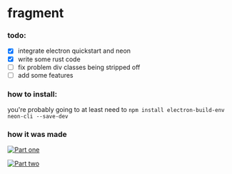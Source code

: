 # fragment

### todo:

- [x] integrate electron quickstart and neon
- [x] write some rust code
- [ ] fix problem div classes being stripped off
- [ ] add some features

### how to install:

you're probably going to at least need to `npm install electron-build-env neon-cli --save-dev`

### how it was made

[![Part one](//img.youtube.com/vi/fB559YA-FNQ/0.jpg)](//www.youtube.com/watch?v=fB559YA-FNQ "Part one")

[![Part two](//img.youtube.com/vi/ZXVfMJngcJI/0.jpg)](//www.youtube.com/watch?v=ZXVfMJngcJI "Part one")

